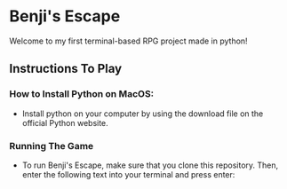 # Benji's Escape

Welcome to my first terminal-based RPG project made in python!

## Instructions To Play

### How to Install Python on MacOS:

- Install python on your computer by using the download file on the official Python website.

### Running The Game

- To run Benji's Escape, make sure that you clone this repository. Then, enter the following text into your terminal and press enter:
